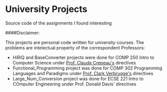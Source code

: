 # University Projects
Source code of the assignments I found interesting

####Disclaimer:

This projects are personal code written for university courses. The problems are intelectual property of the correspondent Professors:

- HiRiQ and BaseConverter projects were done for COMP 250 Intro to Computer Science under [Prof. Claude Crepeau's](http://www.cs.mcgill.ca/~crepeau/) directives
- Functional_Programming project was done for COMP 302 Programming Languages and Paradigms under [Prof. Clark Verbrugge's](http://www.sable.mcgill.ca/~clump/) directives
- Large_Num_Conversion project was done for ECSE 221 Intro to COmputer Engineering under Prof. Donald Davis' directives

